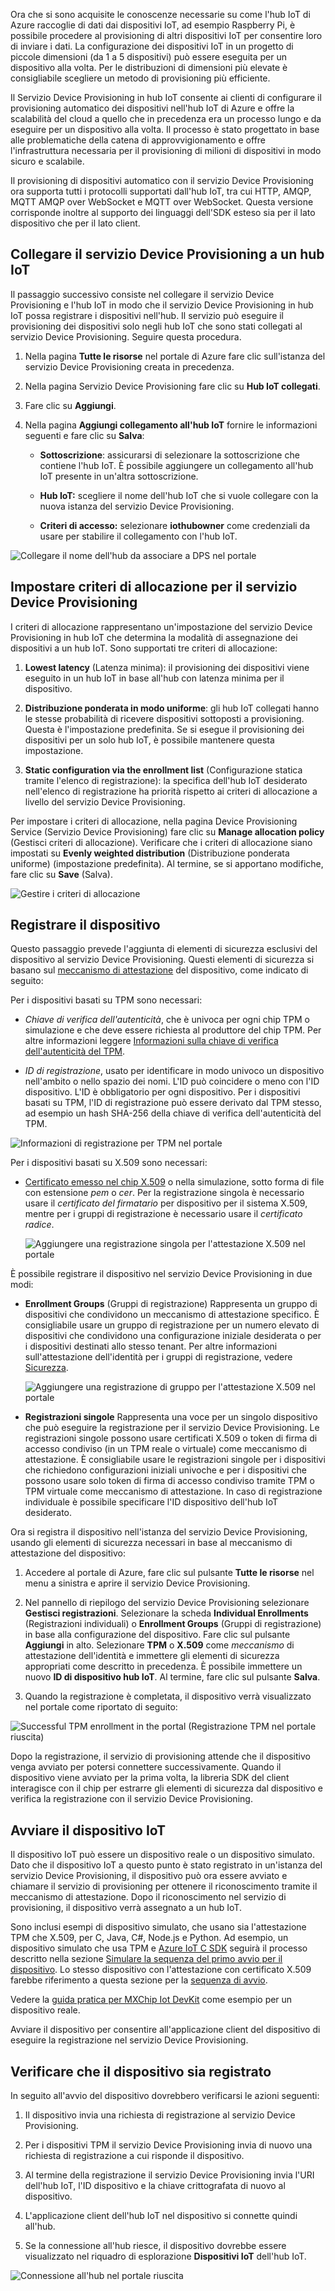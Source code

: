 Ora che si sono acquisite le conoscenze necessarie su come l'hub IoT di Azure raccoglie di dati dai dispositivi IoT, ad esempio Raspberry Pi, è possibile procedere al provisioning di altri dispositivi IoT per consentire loro di inviare i dati. La configurazione dei dispositivi IoT in un progetto di piccole dimensioni (da 1 a 5 dispositivi) può essere eseguita per un dispositivo alla volta. Per le distribuzioni di dimensioni più elevate è consigliabile scegliere un metodo di provisioning più efficiente.

Il Servizio Device Provisioning in hub IoT consente ai clienti di configurare il provisioning automatico dei dispositivi nell'hub IoT di Azure e offre la scalabilità del cloud a quello che in precedenza era un processo lungo e da eseguire per un dispositivo alla volta. Il processo è stato progettato in base alle problematiche della catena di approvvigionamento e offre l'infrastruttura necessaria per il provisioning di milioni di dispositivi in modo sicuro e scalabile.

Il provisioning di dispositivi automatico con il servizio Device Provisioning ora supporta tutti i protocolli supportati dall'hub IoT, tra cui HTTP, AMQP, MQTT AMQP over WebSocket e MQTT over WebSocket. Questa versione corrisponde inoltre al supporto dei linguaggi dell'SDK esteso sia per il lato dispositivo che per il lato client.

## <a name="link-the-device-provisioning-service-to-an-iot-hub"></a>Collegare il servizio Device Provisioning a un hub IoT

Il passaggio successivo consiste nel collegare il servizio Device Provisioning e l'hub IoT in modo che il servizio Device Provisioning in hub IoT possa registrare i dispositivi nell'hub. Il servizio può eseguire il provisioning dei dispositivi solo negli hub IoT che sono stati collegati al servizio Device Provisioning. Seguire questa procedura.

1.  Nella pagina **Tutte le risorse** nel portale di Azure fare clic sull'istanza del servizio Device Provisioning creata in precedenza.

2.  Nella pagina Servizio Device Provisioning fare clic su **Hub IoT collegati**.

3.  Fare clic su **Aggiungi**.

4.  Nella pagina **Aggiungi collegamento all'hub IoT** fornire le informazioni seguenti e fare clic su **Salva**:

    - **Sottoscrizione**: assicurarsi di selezionare la sottoscrizione che contiene l'hub IoT. È possibile aggiungere un collegamento all'hub IoT presente in un'altra sottoscrizione.

    - **Hub IoT:**  scegliere il nome dell'hub IoT che si vuole collegare con la nuova istanza del servizio Device Provisioning.

    - **Criteri di accesso:** selezionare **iothubowner** come credenziali da usare per stabilire il collegamento con l'hub IoT.

![Collegare il nome dell'hub da associare a DPS nel portale](../media/ee6e78754a1d39d86de71fb6872723f3.png)

## <a name="set-the-allocation-policy-on-the-device-provisioning-service"></a>Impostare criteri di allocazione per il servizio Device Provisioning

I criteri di allocazione rappresentano un'impostazione del servizio Device Provisioning in hub IoT che determina la modalità di assegnazione dei dispositivi a un hub IoT. Sono supportati tre criteri di allocazione:

1. **Lowest latency** (Latenza minima): il provisioning dei dispositivi viene eseguito in un hub IoT in base all'hub con latenza minima per il dispositivo.

2. **Distribuzione ponderata in modo uniforme**: gli hub IoT collegati hanno le stesse probabilità di ricevere dispositivi sottoposti a provisioning. Questa è l'impostazione predefinita. Se si esegue il provisioning dei dispositivi per un solo hub IoT, è possibile mantenere questa impostazione.

3. **Static configuration via the enrollment list** (Configurazione statica tramite l'elenco di registrazione): la specifica dell'hub IoT desiderato nell'elenco di registrazione ha priorità rispetto ai criteri di allocazione a livello del servizio Device Provisioning.

Per impostare i criteri di allocazione, nella pagina Device Provisioning Service (Servizio Device Provisioning) fare clic su **Manage allocation policy** (Gestisci criteri di allocazione). Verificare che i criteri di allocazione siano impostati su **Evenly weighted distribution** (Distribuzione ponderata uniforme) (impostazione predefinita). Al termine, se si apportano modifiche, fare clic su **Save** (Salva).

![Gestire i criteri di allocazione](../media/0c5fa5193156f17b4f5d64aab65a414d.png)

## <a name="enroll-the-device"></a>Registrare il dispositivo

Questo passaggio prevede l'aggiunta di elementi di sicurezza esclusivi del dispositivo al servizio Device Provisioning. Questi elementi di sicurezza si basano sul [meccanismo di attestazione](https://docs.microsoft.com/azure/iot-dps/concepts-device#attestation-mechanism) del dispositivo, come indicato di seguito:

Per i dispositivi basati su TPM sono necessari:

- *Chiave di verifica dell'autenticità*, che è univoca per ogni chip TPM o simulazione e che deve essere richiesta al produttore del chip TPM. Per altre informazioni leggere [Informazioni sulla chiave di verifica dell'autenticità del TPM](https://docs.microsoft.com/windows-server/identity/ad-ds/manage/component-updates/tpm-key-attestation#terminology).

- *ID di registrazione*, usato per identificare in modo univoco un dispositivo nell'ambito o nello spazio dei nomi. L'ID può coincidere o meno con l'ID dispositivo. L'ID è obbligatorio per ogni dispositivo. Per i dispositivi basati su TPM, l'ID di registrazione può essere derivato dal TPM stesso, ad esempio un hash SHA-256 della chiave di verifica dell'autenticità del TPM.

![Informazioni di registrazione per TPM nel portale](../media/11db90b7128e1cf222a4da45de7cbac8.png)

Per i dispositivi basati su X.509 sono necessari:

- [Certificato emesso nel chip X.509](https://docs.microsoft.com/windows/desktop/SecCertEnroll/about-x-509-public-key-certificates) o nella simulazione, sotto forma di file con estensione *pem* o *cer*. Per la registrazione singola è necessario usare il *certificato del firmatario* per dispositivo per il sistema X.509, mentre per i gruppi di registrazione è necessario usare il *certificato radice*.

   ![Aggiungere una registrazione singola per l'attestazione X.509 nel portale](../media/8d56752f453f27e55dd15b7c894ae406.png)

È possibile registrare il dispositivo nel servizio Device Provisioning in due modi:

- **Enrollment Groups** (Gruppi di registrazione) Rappresenta un gruppo di dispositivi che condividono un meccanismo di attestazione specifico. È consigliabile usare un gruppo di registrazione per un numero elevato di dispositivi che condividono una configurazione iniziale desiderata o per i dispositivi destinati allo stesso tenant. Per altre informazioni sull'attestazione dell'identità per i gruppi di registrazione, vedere [Sicurezza](https://docs.microsoft.com/azure/iot-dps/concepts-security#controlling-device-access-to-the-provisioning-service-with-x509-certificates).

   ![Aggiungere una registrazione di gruppo per l'attestazione X.509 nel portale](../media/4a9d9ea822887c70f1ff1e4b64b138f1.png)

- **Registrazioni singole** Rappresenta una voce per un singolo dispositivo che può eseguire la registrazione per il servizio Device Provisioning. Le registrazioni singole possono usare certificati X.509 o token di firma di accesso condiviso (in un TPM reale o virtuale) come meccanismo di attestazione. È consigliabile usare le registrazioni singole per i dispositivi che richiedono configurazioni iniziali univoche e per i dispositivi che possono usare solo token di firma di accesso condiviso tramite TPM o TPM virtuale come meccanismo di attestazione. In caso di registrazione individuale è possibile specificare l'ID dispositivo dell'hub IoT desiderato.

Ora si registra il dispositivo nell'istanza del servizio Device Provisioning, usando gli elementi di sicurezza necessari in base al meccanismo di attestazione del dispositivo:

1. Accedere al portale di Azure, fare clic sul pulsante **Tutte le risorse** nel menu a sinistra e aprire il servizio Device Provisioning.

2. Nel pannello di riepilogo del servizio Device Provisioning selezionare **Gestisci registrazioni**. Selezionare la scheda **Individual Enrollments** (Registrazioni individuali) o **Enrollment Groups** (Gruppi di registrazione) in base alla configurazione del dispositivo. Fare clic sul pulsante **Aggiungi** in alto. Selezionare **TPM** o **X.509** come *meccanismo* di attestazione dell'identità e immettere gli elementi di sicurezza appropriati come descritto in precedenza. È possibile immettere un nuovo **ID di dispositivo hub IoT**. Al termine, fare clic sul pulsante **Salva**.

3. Quando la registrazione è completata, il dispositivo verrà visualizzato nel portale come riportato di seguito:

![Successful TPM enrollment in the portal (Registrazione TPM nel portale riuscita)](../media/cb277b2e5bc21cd02669775d536e89c0.png)

Dopo la registrazione, il servizio di provisioning attende che il dispositivo venga avviato per potersi connettere successivamente. Quando il dispositivo viene avviato per la prima volta, la libreria SDK del client interagisce con il chip per estrarre gli elementi di sicurezza dal dispositivo e verifica la registrazione con il servizio Device Provisioning.

## <a name="start-the-iot-device"></a>Avviare il dispositivo IoT

Il dispositivo IoT può essere un dispositivo reale o un dispositivo simulato. Dato che il dispositivo IoT a questo punto è stato registrato in un'istanza del servizio Device Provisioning, il dispositivo può ora essere avviato e chiamare il servizio di provisioning per ottenere il riconoscimento tramite il meccanismo di attestazione. Dopo il riconoscimento nel servizio di provisioning, il dispositivo verrà assegnato a un hub IoT.

Sono inclusi esempi di dispositivo simulato, che usano sia l'attestazione TPM che X.509, per C, Java, C\#, Node.js e Python. Ad esempio, un dispositivo simulato che usa TPM e [Azure IoT C SDK](https://github.com/Azure/azure-iot-sdk-c) seguirà il processo descritto nella sezione [Simulare la sequenza del primo avvio per il dispositivo](https://docs.microsoft.com/azure/iot-dps/quick-create-simulated-device#simulate-first-boot-sequence-for-the-device). Lo stesso dispositivo con l'attestazione con certificato X.509 farebbe riferimento a questa sezione per la [sequenza di avvio](https://docs.microsoft.com/azure/iot-dps/quick-create-simulated-device-x509#simulate-first-boot-sequence-for-the-device).

Vedere la [guida pratica per MXChip Iot DevKit](https://docs.microsoft.com/azure/iot-dps/how-to-connect-mxchip-iot-devkit) come esempio per un dispositivo reale.

Avviare il dispositivo per consentire all'applicazione client del dispositivo di eseguire la registrazione nel servizio Device Provisioning.

## <a name="verify-the-device-is-registered"></a>Verificare che il dispositivo sia registrato

In seguito all'avvio del dispositivo dovrebbero verificarsi le azioni seguenti:

1. Il dispositivo invia una richiesta di registrazione al servizio Device Provisioning.

2. Per i dispositivi TPM il servizio Device Provisioning invia di nuovo una richiesta di registrazione a cui risponde il dispositivo.

3. Al termine della registrazione il servizio Device Provisioning invia l'URI dell'hub IoT, l'ID dispositivo e la chiave crittografata di nuovo al dispositivo.

4. L'applicazione client dell'hub IoT nel dispositivo si connette quindi all'hub.

5. Se la connessione all'hub riesce, il dispositivo dovrebbe essere visualizzato nel riquadro di esplorazione **Dispositivi IoT** dell'hub IoT.

![Connessione all'hub nel portale riuscita](../media/12ea6da6eef9bf96be6bd80aa1721173.png)

<!--Reference links

-   <https://docs.microsoft.com/azure/iot-dps/tutorial-set-up-cloud>

-   <https://docs.microsoft.com/azure/iot-dps/tutorial-provision-device-to-hub>-->